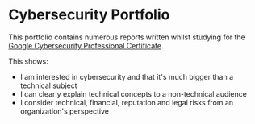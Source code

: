 # Cybersecurity Portfolio

This portfolio contains numerous reports written whilst studying for the [Google Cybersecurity Professional Certificate](https://www.coursera.org/google-certificates/cybersecurity-certificate). 

This shows:
* I am interested in cybersecurity and that it's much bigger than a technical subject
* I can clearly explain technical concepts to a non-technical audience
* I consider technical, financial, reputation and legal risks from an organization's perspective
